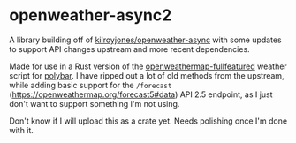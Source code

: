 # openweather-async2
A library building off of
[kilroyjones/openweather-async](https://github.com/kilroyjones/openweather-async) with
some updates to support API changes upstream and more recent dependencies.

Made for use in a Rust version of the
[openweathermap-fullfeatured](https://github.com/polybar/polybar-scripts/tree/master/polybar-scripts/openweathermap-fullfeatured)
weather script for [polybar](https://github.com/polybar/polybar).  I have ripped out a
lot of old methods from the upstream, while adding basic support for the `/forecast`
(<https://openweathermap.org/forecast5#data>) API 2.5 endpoint, as I just don't want to
support something I'm not using.

Don't know if I will upload this as a crate yet.  Needs polishing once I'm done with it.
